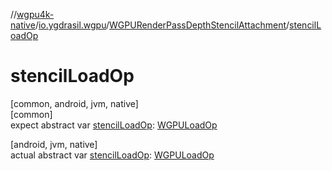 //[wgpu4k-native](../../../index.md)/[io.ygdrasil.wgpu](../index.md)/[WGPURenderPassDepthStencilAttachment](index.md)/[stencilLoadOp](stencil-load-op.md)

# stencilLoadOp

[common, android, jvm, native]\
[common]\
expect abstract var [stencilLoadOp](stencil-load-op.md): [WGPULoadOp](../-w-g-p-u-load-op/index.md)

[android, jvm, native]\
actual abstract var [stencilLoadOp](stencil-load-op.md): [WGPULoadOp](../-w-g-p-u-load-op/index.md)
